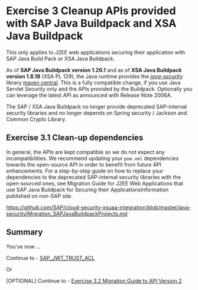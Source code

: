 # Exercise 3 Cleanup APIs provided with SAP Java Buildpack and XSA Java Buildpack
This only applies to J2EE web applications securing their application with SAP Java Build Pack or XSA Java Buildpack.

As of **SAP Java Buildpack version 1.26.1** and as of **XSA Java Buildpack version 1.8.18** (XSA PL 129), the Java runtime provides the [*java-security*](https://github.com/SAP/cloud-security-xsuaa-integration/tree/master/java-security) library [maven central](https://search.maven.org/search?q=g:com.sap.cloud.security). This is a fully compatible change, if you use Java Servlet Security only and the APIs provided by the Buildpack. Optionally you can leverage the latest API as announced with Release Note 2006A.

The SAP / XSA Java Buildpack no longer provide deprecated SAP-internal security libraries and no longer depends on Spring security / Jackson and Common Crypto Library.

## Exercise 3.1 Clean-up dependencies
In general, the APIs are kept compatible so we do not expect any incompatibilities. We recommend updating your `pom.xml` dependencies towards the open-source API in order to benefit from future API enhancements. For a step-by-step guide on how to replace your dependencies to the deprecated SAP-internal security libraries with the open-sourced ones, see Migration Guide for J2EE Web Applications that use SAP Java Buildpack for Securing their ApplicationsInformation published on non-SAP site.

https://github.com/SAP/cloud-security-xsuaa-integration/blob/master/java-security/Migration_SAPJavaBuildpackProjects.md

## Summary

You've now ...

Continue to - [SAP_JWT_TRUST_ACL](../sap_jwt_trust_acl/README.md)

Or

[OPTIONAL] Continue to - [Exercise 3.2 Migration Guide to API Version 2](https://github.com/SAP/cloud-security-xsuaa-integration/blob/master/java-security/Migration_SAPJavaBuildpackProjects_V2.md)
